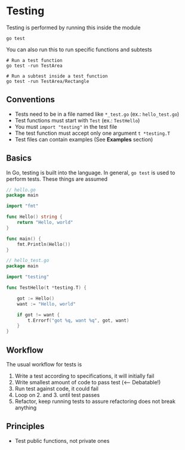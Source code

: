 # Testing

Testing is performed by running this inside the module

```
go test
```

You can also run this to run specific functions and subtests

```
# Run a test function
go test -run TestArea

# Run a subtest inside a test function
go test -run TestArea/Rectangle
```

## Conventions
- Tests need to be in a file named like `*_test.go` (ex.: `hello_test.go`)
- Test functions must start with `Test` (ex.: `TestHello`)
- You must `import "testing"` in the test file
- The test function must accept only one argument `t *testing.T`
- Test files can contain examples (See **Examples** section)

## Basics
In Go, testing is built into the language. In general, `go test` is used to perform tests. These things are assumed

```go
// hello.go
package main

import "fmt"

func Hello() string {
	return "Hello, world"
}

func main() {
	fmt.Println(Hello())
}

// hello_test.go
package main

import "testing"

func TestHello(t *testing.T) {

	got := Hello()
	want := "Hello, world"

	if got != want {
		t.Errorf("got %q, want %q", got, want)
	}
}
```

## Workflow
The usual workflow for tests is
1. Write a test according to specifications, it will initially fail
2. Write smallest amount of code to pass test (<-- Debatable!)
3. Run test against code, it could fail
4. Loop on 2. and 3. until test passes
5. Refactor, keep running tests to assure refactoring does not break anything

## Principles
- Test public functions, not private ones
